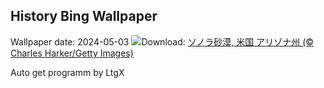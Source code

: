 ## History Bing Wallpaper
Wallpaper date: 2024-05-03
![](https://www.bing.com/th?id=OHR.SonoranSpring_JA-JP1708087750_UHD.jpg&w=1000)Download: [ソノラ砂漠, 米国 アリゾナ州 (© Charles Harker/Getty Images)](https://www.bing.com/th?id=OHR.SonoranSpring_JA-JP1708087750_UHD.jpg)

Auto get programm by LtgX

